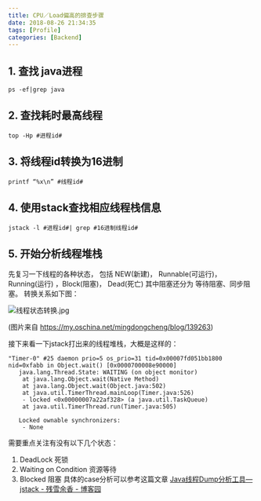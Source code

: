 ```yaml
---
title: CPU／Load偏高的排查步骤
date: 2018-08-26 21:34:35
tags: [Profile]
categories: [Backend]
---
```


## 1. 查找 java进程
`ps -ef|grep java`

## 2. 查找耗时最高线程
`top -Hp #进程id#`

## 3. 将线程id转换为16进制
`printf “%x\n” #线程id#`

## 4. 使用stack查找相应线程栈信息
`jstack -l #进程id#| grep #16进制线程id#`

## 5. 开始分析线程堆栈
先复习一下线程的各种状态， 包括 NEW(新建)， Runnable(可运行)， Running(运行) ，Block(阻塞)， Dead(死亡)   其中阻塞还分为 等待阻塞、同步阻塞。
转换关系如下图：

![线程状态转换.jpg](https://user-images.githubusercontent.com/1400357/91354176-366e9d00-e7e4-11ea-83f6-9997243b0ecb.jpg)

(图片来自 https://my.oschina.net/mingdongcheng/blog/139263)

接下来看一下jstack打出来的线程堆栈，大概是这样的：
```
"Timer-0" #25 daemon prio=5 os_prio=31 tid=0x00007fd051bb1800 nid=0xfabb in Object.wait() [0x0000700008e90000]
   java.lang.Thread.State: WAITING (on object monitor)
	at java.lang.Object.wait(Native Method)
	at java.lang.Object.wait(Object.java:502)
	at java.util.TimerThread.mainLoop(Timer.java:526)
	- locked <0x00000007a22af328> (a java.util.TaskQueue)
	at java.util.TimerThread.run(Timer.java:505)

   Locked ownable synchronizers:
	- None
```
需要重点关注有没有以下几个状态： 
1. DeadLock  死锁
2. Waiting on Condition  资源等待
3. Blocked  阻塞
具体的case分析可以参考这篇文章  [Java线程Dump分析工具—jstack - 残雪余香 - 博客园](http://www.cnblogs.com/nexiyi/p/java_thread_jstack.html)
